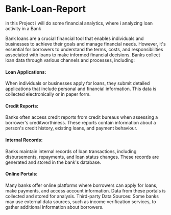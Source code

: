 # Bank-Loan-Report
in this Project i will  do some financial analytics, where i analyzing loan activity in a Bank

Bank loans are a crucial financial tool that enables individuals and businesses to achieve their goals and manage financial needs. However, it's essential for borrowers to understand the terms, costs, and responsibilities associated with loans to make informed financial decisions.
Banks collect loan data through various channels and processes, including:
#### Loan Applications: 
When individuals or businesses apply for loans, they submit detailed applications that include personal and financial information. This data is collected electronically or in paper form.
#### Credit Reports: 
Banks often access credit reports from credit bureaus when assessing a borrower's creditworthiness. These reports contain information about a person's credit history, existing loans, and payment behaviour.
#### Internal Records: 
Banks maintain internal records of loan transactions, including disbursements, repayments, and loan status changes. These records are generated and stored in the bank's database.
#### Online Portals: 
Many banks offer online platforms where borrowers can apply for loans, make payments, and access account information. Data from these portals is collected and stored for analysis.
Third-party Data Sources: Some banks may use external data sources, such as income verification services, to gather additional information about borrowers.

